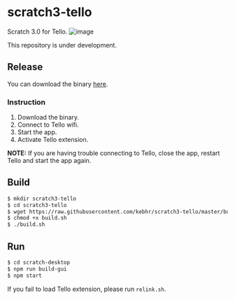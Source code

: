 # scratch3-tello
Scratch 3.0 for Tello.
![image](https://user-images.githubusercontent.com/42484226/74595154-93dda080-5081-11ea-8ef0-59eec11274d3.png)

This repository is under development.

## Release
You can download the binary [here](https://github.com/kebhr/scratch3-tello/releases).  

### Instruction
1. Download the binary.
2. Connect to Tello wifi.
3. Start the app.
4. Activate Tello extension.

**NOTE:** If you are having trouble connecting to Tello, close the app, restart Tello and start the app again.

## Build
```bash
$ mkdir scratch3-tello
$ cd scratch3-tello
$ wget https://raw.githubusercontent.com/kebhr/scratch3-tello/master/build.sh
$ chmod +x build.sh
$ ./build.sh
```

## Run
```bash
$ cd scratch-desktop
$ npm run build-gui
$ npm start
```

If you fail to load Tello extension, please run `relink.sh`.
